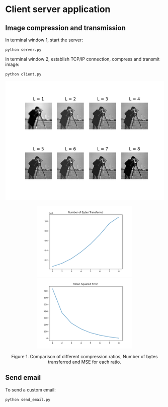 # Client server application

## Image compression and transmission
In terminal window 1, start the server:

```
python server.py
```

In terminal window 2, establish TCP/IP connection, compress and transmit image:

```
python client.py
```

<div align="center">
    <img src="./All.png" alt="All" width="600" style="display:inline-block;">
</div>
<br>
<div align="center">
    <img src="./Bytes.png" alt="Bytes" width="300" style="display:inline-block;">
    <img src="./MSE.png" alt="MSE" width="300" style="display:inline-block;">
</div>

<div align="center">
    <p>Figure 1. Comparison of different compression ratios, Number of bytes transferred and MSE for each ratio.</p>
</div>

## Send email

To send a custom email:

```
python send_email.py
```